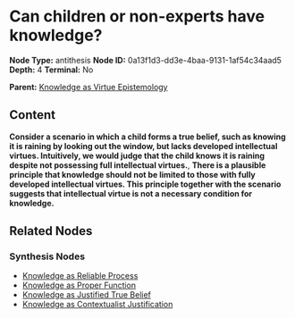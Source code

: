 # Can children or non-experts have knowledge?

**Node Type:** antithesis
**Node ID:** 0a13f1d3-dd3e-4baa-9131-1af54c34aad5
**Depth:** 4
**Terminal:** No

**Parent:** [Knowledge as Virtue Epistemology](knowledge-as-virtue-epistemology-synthesis-73f17771-7858-4c6a-ac02-12aaac18abd1.md)

## Content

**Consider a scenario in which a child forms a true belief, such as knowing it is raining by looking out the window, but lacks developed intellectual virtues. Intuitively, we would judge that the child knows it is raining despite not possessing full intellectual virtues.**, **There is a plausible principle that knowledge should not be limited to those with fully developed intellectual virtues. This principle together with the scenario suggests that intellectual virtue is not a necessary condition for knowledge.**

## Related Nodes

### Synthesis Nodes

- [Knowledge as Reliable Process](knowledge-as-reliable-process-synthesis-a6795bd5-31fc-4fce-815a-149c78093c5e.md)
- [Knowledge as Proper Function](knowledge-as-proper-function-synthesis-5e947fa9-7dbd-4cf8-bd6d-422f5f838db8.md)
- [Knowledge as Justified True Belief](knowledge-as-justified-true-belief-synthesis-6b92409d-8326-4760-bfbd-21afbc23325c.md)
- [Knowledge as Contextualist Justification](knowledge-as-contextualist-justification-synthesis-a2e49382-924d-4166-ade7-dc33d35a409e.md)
